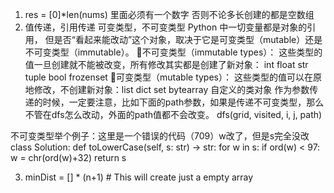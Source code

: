 1. res = [0]*len(nums) 里面必须有一个数字 否则不论多长创建的都是空数组
2. 值传递，引用传递 可变类型，不可变类型
Python 中一切变量都是对象的引用，
但是否“看起来能改动”这个对象，取决于它是可变类型（mutable）还是不可变类型（immutable）。
🔹不可变类型（immutable types）：
这些类型的值一旦创建就不能被改变，所有修改其实都是创建了新对象：
int float str tuple bool frozenset
🔹可变类型（mutable types）：
这些类型的值可以在原地修改，不创建新对象：list dict set bytearray 自定义的类对象
作为参数传递的时候，一定要注意，比如下面的path参数，如果是传递不可变类型，那么不管在dfs怎么改动，外面的path值都不会改变。
dfs(grid, visited, i, j, path) 

不可变类型举个例子：这里是一个错误的代码（709）w改了，但是s完全没改
class Solution:
    def toLowerCase(self, s: str) -> str:
        for w in s:
            if ord(w) < 97:
                w = chr(ord(w)+32)
        return s

3. minDist = [] * (n+1)  # This will create just a empty array